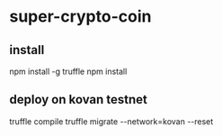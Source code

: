 # super-crypto-coin
## install
npm install -g truffle
npm install
## deploy on kovan testnet 
truffle compile
truffle migrate --network=kovan --reset